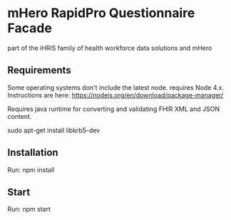 # mHero RapidPro Questionnaire Facade
part of the iHRIS family of health workforce data solutions and mHero

## Requirements

Some operating systems don't include the latest node.   requires Node 4.x.  Instructions are here:  https://nodejs.org/en/download/package-manager/

Requires java runtime for converting and validating FHIR XML and JSON content.

 sudo apt-get install libkrb5-dev

## Installation

Run: npm install

## Start

Run: npm start
